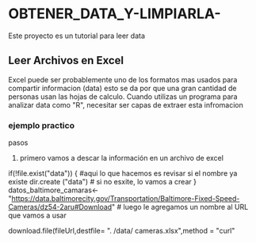 # OBTENER_DATA_Y-LIMPIARLA-
Este proyecto es un tutorial para leer data 

## Leer Archivos en Excel 
Excel puede ser probablemente uno de los formatos mas usados para compartir informacion (data)
esto se da por que una gran cantidad de personas usan las hojas de calculo. Cuando utilizas un programa para analizar data como "R", necesitar ser capas de extraer esta infromacion 

### ejemplo practico
pasos 
1. primero vamos a descar la información en un archivo de excel 

  if(!file.exist("data")) { #aqui lo que hacemos es revisar si el nombre ya existe
    dir.create ("data")    # si no esxite, lo vamos a crear 
      }
  datos_baltimore_camaras<- "https://data.baltimorecity.gov/Transportation/Baltimore-Fixed-Speed-Cameras/dz54-2aru#Download" # luego le agregamos un nombre al URL que vamos a usar 
  
 download.file(fileUrl,destfile= ". /data/ cameras.xlsx",method = "curl"
 
